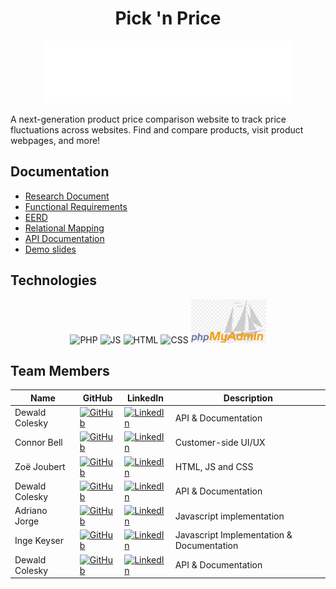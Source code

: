 <h1 align="center"> Pick 'n Price </h1>
<p align="center">
<img src = "https://github.com/u23608821/COS221_Assignment_5/blob/master/src/public/images/Logo-3.png" alt="Logo" width="400" height="100">  
</p>
<p> A next-generation product price comparison website to track price fluctuations across websites. Find and compare products, visit product webpages, and more!</p>

## Documentation
* [Research Document](https://github.com/u23608821/COS221_Assignment_5/blob/documentation-readme/The%2BPrimary%2BKeys%2BResearch.pdf)
* [Functional Requirements](https://github.com/u23608821/COS221_Assignment_5/blob/documentation-readme/COS221-FR.pdf)
* [EERD](https://github.com/u23608821/COS221_Assignment_5/blob/master/The%20Primary%20keys%20(E)ER_V6.drawio.pdf)
* [Relational Mapping](https://github.com/u23608821/COS221_Assignment_5/blob/master/Relational%20mapping%20Updated.drawio.pdf)
* [API Documentation](https://github.com/u23608821/COS221_Assignment_5/blob/master/API_Documentation.md)
* [Demo slides]()

## Technologies
<p align="center">
  <span style="margin: 0 100 px;"><img src="https://raw.githubusercontent.com/marwin1991/profile-technology-icons/refs/heads/main/icons/php.png" width="80" height="80" alt="PHP"></span>
  <span style="margin: 0 100 px;"><img src="https://raw.githubusercontent.com/marwin1991/profile-technology-icons/refs/heads/main/icons/javascript.png" width="80" height="80" alt="JS"></span>
  <span style="margin: 0 100 px;"><img src="https://raw.githubusercontent.com/marwin1991/profile-technology-icons/refs/heads/main/icons/html.png" width="80" height="80" alt="HTML"></span>
  <span style="margin: 0 100 px;"><img src="https://raw.githubusercontent.com/marwin1991/profile-technology-icons/refs/heads/main/icons/css.png" width="80" height="80" alt="CSS"></span>
  <span style="margin: 0 100 px;"><img src="https://github.com/u23608821/COS221_Assignment_5/blob/documentation-readme/src/public/images/phpmyadmin.jpg" width="120" height="70" alt="PHPMyAdmin"></span>
</p>


## Team Members
| Name | GitHub | LinkedIn | Description |
|------|--------|----------|-------------|
| Dewald Colesky | [![GitHub](https://img.shields.io/badge/GitHub-000?logo=github&logoColor=white)](https://github.com/amJohnnyma) | [![LinkedIn](https://img.shields.io/badge/LinkedIn-0077B5?logo=linkedin&logoColor=white)](https://www.linkedin.com/in/dewald-colesky-165400217/) | API & Documentation |
| Connor Bell | [![GitHub](https://img.shields.io/badge/GitHub-000?logo=github&logoColor=white)](https://github.com/u24569608) | [![LinkedIn](https://img.shields.io/badge/LinkedIn-0077B5?logo=linkedin&logoColor=white)](https://www.linkedin.com/in/connorbellup/) | Customer-side UI/UX |
| Zoë Joubert | [![GitHub](https://img.shields.io/badge/GitHub-000?logo=github&logoColor=white)](https://github.com/ZoeJ72005) | [![LinkedIn](https://img.shields.io/badge/LinkedIn-0077B5?logo=linkedin&logoColor=white)](https://www.linkedin.com/in/zo%C3%AB-joubert-8b494835a/) | HTML, JS and CSS |
| Dewald Colesky | [![GitHub](https://img.shields.io/badge/GitHub-000?logo=github&logoColor=white)](https://github.com/amJohnnyma) | [![LinkedIn](https://img.shields.io/badge/LinkedIn-0077B5?logo=linkedin&logoColor=white)](https://www.linkedin.com/in/dewald-colesky-165400217/) | API & Documentation |
| Adriano Jorge  | [![GitHub](https://img.shields.io/badge/GitHub-000?logo=github&logoColor=white)](https://github.com/Adri4no098) | [![LinkedIn](https://img.shields.io/badge/LinkedIn-0077B5?logo=linkedin&logoColor=white)]() | Javascript implementation |
| Inge Keyser | [![GitHub](https://img.shields.io/badge/GitHub-000?logo=github&logoColor=white)](https://github.com/u23544563) | [![LinkedIn](https://img.shields.io/badge/LinkedIn-0077B5?logo=linkedin&logoColor=white)](https://www.linkedin.com/in/inge-k-a8b1b5266/) | Javascript Implementation & Documentation |
| Dewald Colesky | [![GitHub](https://img.shields.io/badge/GitHub-000?logo=github&logoColor=white)](https://github.com/amJohnnyma) | [![LinkedIn](https://img.shields.io/badge/LinkedIn-0077B5?logo=linkedin&logoColor=white)](https://www.linkedin.com/in/dewald-colesky-165400217/) | API & Documentation |
